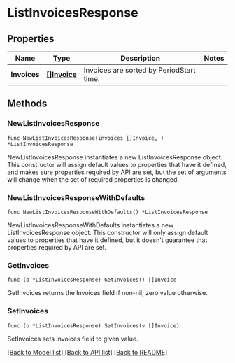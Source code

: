 # ListInvoicesResponse

## Properties

Name | Type | Description | Notes
------------ | ------------- | ------------- | -------------
**Invoices** | [**[]Invoice**](Invoice.md) | Invoices are sorted by PeriodStart time. | 

## Methods

### NewListInvoicesResponse

`func NewListInvoicesResponse(invoices []Invoice, ) *ListInvoicesResponse`

NewListInvoicesResponse instantiates a new ListInvoicesResponse object.
This constructor will assign default values to properties that have it defined,
and makes sure properties required by API are set, but the set of arguments
will change when the set of required properties is changed.

### NewListInvoicesResponseWithDefaults

`func NewListInvoicesResponseWithDefaults() *ListInvoicesResponse`

NewListInvoicesResponseWithDefaults instantiates a new ListInvoicesResponse object.
This constructor will only assign default values to properties that have it defined,
but it doesn't guarantee that properties required by API are set.

### GetInvoices

`func (o *ListInvoicesResponse) GetInvoices() []Invoice`

GetInvoices returns the Invoices field if non-nil, zero value otherwise.

### SetInvoices

`func (o *ListInvoicesResponse) SetInvoices(v []Invoice)`

SetInvoices sets Invoices field to given value.


[[Back to Model list]](../README.md#documentation-for-models) [[Back to API list]](../README.md#documentation-for-api-endpoints) [[Back to README]](../README.md)


